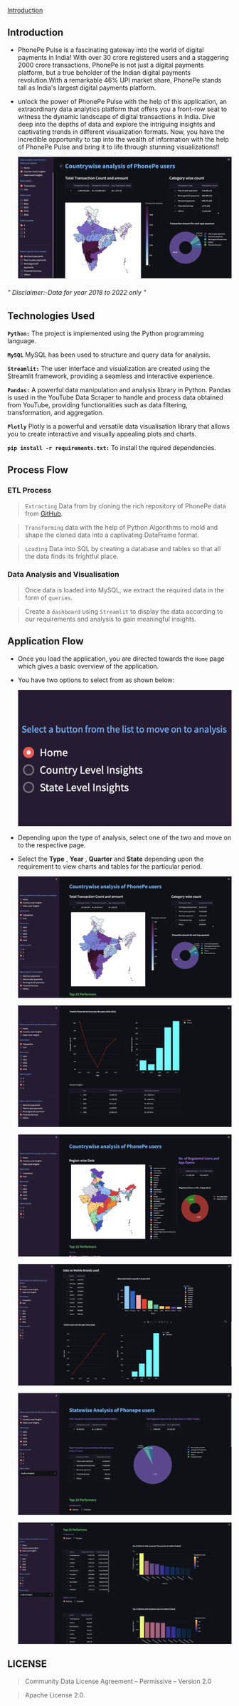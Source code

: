 [Introduction](#Introduction)
## Introduction
* PhonePe Pulse is a fascinating gateway into the world of digital payments in India! With over 30 crore registered users and a staggering 2000 crore transactions, PhonePe is not just a digital payments platform, but a true beholder of the Indian digital payments revolution.With a remarkable 46% UPI market share, PhonePe stands tall as India's largest digital payments platform.
* unlock the power of PhonePe Pulse with the help of this application, an extraordinary data analytics platform that offers you a front-row seat to witness the dynamic landscape of digital transactions in India. Dive deep into the depths of data and explore the intriguing insights and captivating trends in different visualization formats. Now, you have the incredible opportunity to tap into the wealth of information with the help of PhonePe Pulse and bring it to life through stunning visualizations!!

    ![analysis.png](https://github.com/Jeel-Kenia/PhonePe-Data_Visualisation/blob/main/images/analysis.png)
###### " Disclaimer:-Data for year 2018 to 2022 only "

## Technologies Used
**`Python:`** The project is implemented using the Python programming language.

**`MySQL`** MySQL has been used to structure and query data for analysis.

**`Streamlit:`** The user interface and visualization are created using the Streamlit framework, providing a seamless and interactive experience.

**`Pandas:`** A powerful data manipulation and analysis library in Python. Pandas is used in the YouTube Data Scraper to handle and process data obtained from YouTube, providing functionalities such as data filtering, transformation, and aggregation.

**`Plotly`** Plotly is a powerful and versatile data visualisation library that allows you to create interactive and visually appealing plots and charts. 

**`pip install -r requirements.txt:`** To install the rquired dependencies.

## Process Flow
### ETL Process
> `Extracting` Data from by cloning the rich repository of PhonePe data from [GitHub](https://github.com/PhonePe/).

> `Transforming` data with the help of Python Algorithms to mold and shape the cloned data into a captivating DataFrame format.

> `Loading` Data into SQL by creating a database and tables so that all the data finds its frightful place.

 ### Data Analysis and Visualisation
> Once data is loaded into MySQL, we extract the required data in the form of `queries`.

> Create a `dashboard` using `Streamlit` to display the data according to our requirements and analysis to gain meaningful insights.

## Application Flow
* Once you load the application, you are directed towards the `Home` page which gives a basic overview of the application.

* You have two options to select from as shown below:

     ![image](https://github.com/Jeel-Kenia/PhonePe-Data_Visualisation/blob/main/images/pages%20ss.png)

* Depending upon the type of analysis, select one of the two and move on to the respective page.

* Select the **Type** , **Year** , **Quarter** and **State** depending upon the requirement to view charts and tables for the particular period.

     ![image1](https://github.com/Jeel-Kenia/PhonePe-Data_Visualisation/blob/main/images/image1.png)

     ![image3](https://github.com/Jeel-Kenia/PhonePe-Data_Visualisation/blob/main/images/image3.png)

     ![image4](https://github.com/Jeel-Kenia/PhonePe-Data_Visualisation/blob/main/images/image4.png)

     ![image5](https://github.com/Jeel-Kenia/PhonePe-Data_Visualisation/blob/main/images/image5.png)

     ![image6](https://github.com/Jeel-Kenia/PhonePe-Data_Visualisation/blob/main/images/image6.png)

     ![image7](https://github.com/Jeel-Kenia/PhonePe-Data_Visualisation/blob/main/images/image7.png)

## LICENSE
> Community Data License Agreement – Permissive – Version 2.0

> Apache License 2.0. 

